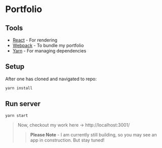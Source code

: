 # Portfolio

## Tools
* [React](https://facebook.github.io/react/docs/getting-started.html) - For rendering
* [Webpack](https://github.com/webpack/webpack) - To bundle my portfolio
* [Yarn](https://yarnpkg.com/en/) - For managing dependencies

## Setup
After one has cloned and navigated to repo:

```bash
yarn install
```

## Run server

```bash
yarn start
```

> Now, checkout my work here -> http://localhost:3001/
>> **Please Note** - I am currently still building, so you may see an app in construction. But stay tuned!

